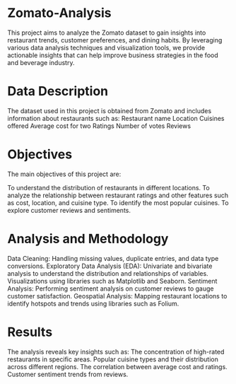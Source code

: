# Zomato-Analysis

This project aims to analyze the Zomato dataset to gain insights into restaurant trends, customer preferences, and dining habits. By leveraging various data analysis techniques and visualization tools, we provide actionable insights that can help improve business strategies in the food and beverage industry.

# Data Description
The dataset used in this project is obtained from Zomato and includes information about restaurants such as:
Restaurant name
Location
Cuisines offered
Average cost for two
Ratings
Number of votes
Reviews
 
# Objectives
The main objectives of this project are:

To understand the distribution of restaurants in different locations.
To analyze the relationship between restaurant ratings and other features such as cost, location, and cuisine type.
To identify the most popular cuisines.
To explore customer reviews and sentiments.

# Analysis and Methodology
Data Cleaning: Handling missing values, duplicate entries, and data type conversions.
Exploratory Data Analysis (EDA):
Univariate and bivariate analysis to understand the distribution and relationships of variables.
Visualizations using libraries such as Matplotlib and Seaborn.
Sentiment Analysis: Performing sentiment analysis on customer reviews to gauge customer satisfaction.
Geospatial Analysis: Mapping restaurant locations to identify hotspots and trends using libraries such as Folium.

# Results
The analysis reveals key insights such as:
The concentration of high-rated restaurants in specific areas.
Popular cuisine types and their distribution across different regions.
The correlation between average cost and ratings.
Customer sentiment trends from reviews.
